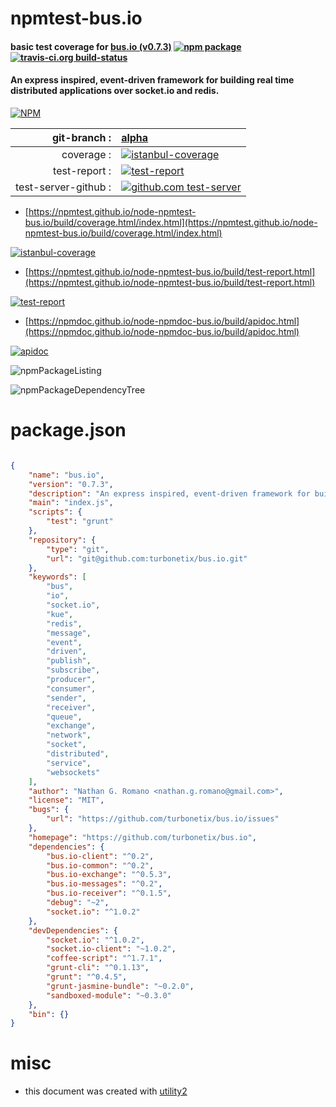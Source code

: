 # npmtest-bus.io

#### basic test coverage for  [bus.io (v0.7.3)](https://github.com/turbonetix/bus.io)  [![npm package](https://img.shields.io/npm/v/npmtest-bus.io.svg?style=flat-square)](https://www.npmjs.org/package/npmtest-bus.io) [![travis-ci.org build-status](https://api.travis-ci.org/npmtest/node-npmtest-bus.io.svg)](https://travis-ci.org/npmtest/node-npmtest-bus.io)

#### An express inspired, event-driven framework for building real time distributed applications over socket.io and redis.

[![NPM](https://nodei.co/npm/bus.io.png?downloads=true&downloadRank=true&stars=true)](https://www.npmjs.com/package/bus.io)

| git-branch : | [alpha](https://github.com/npmtest/node-npmtest-bus.io/tree/alpha)|
|--:|:--|
| coverage : | [![istanbul-coverage](https://npmtest.github.io/node-npmtest-bus.io/build/coverage.badge.svg)](https://npmtest.github.io/node-npmtest-bus.io/build/coverage.html/index.html)|
| test-report : | [![test-report](https://npmtest.github.io/node-npmtest-bus.io/build/test-report.badge.svg)](https://npmtest.github.io/node-npmtest-bus.io/build/test-report.html)|
| test-server-github : | [![github.com test-server](https://npmtest.github.io/node-npmtest-bus.io/GitHub-Mark-32px.png)](https://npmtest.github.io/node-npmtest-bus.io/build/app/index.html) | | build-artifacts : | [![build-artifacts](https://npmtest.github.io/node-npmtest-bus.io/glyphicons_144_folder_open.png)](https://github.com/npmtest/node-npmtest-bus.io/tree/gh-pages/build)|

- [https://npmtest.github.io/node-npmtest-bus.io/build/coverage.html/index.html](https://npmtest.github.io/node-npmtest-bus.io/build/coverage.html/index.html)

[![istanbul-coverage](https://npmtest.github.io/node-npmtest-bus.io/build/screenCapture.buildCi.browser.%252Ftmp%252Fbuild%252Fcoverage.lib.html.png)](https://npmtest.github.io/node-npmtest-bus.io/build/coverage.html/index.html)

- [https://npmtest.github.io/node-npmtest-bus.io/build/test-report.html](https://npmtest.github.io/node-npmtest-bus.io/build/test-report.html)

[![test-report](https://npmtest.github.io/node-npmtest-bus.io/build/screenCapture.buildCi.browser.%252Ftmp%252Fbuild%252Ftest-report.html.png)](https://npmtest.github.io/node-npmtest-bus.io/build/test-report.html)

- [https://npmdoc.github.io/node-npmdoc-bus.io/build/apidoc.html](https://npmdoc.github.io/node-npmdoc-bus.io/build/apidoc.html)

[![apidoc](https://npmdoc.github.io/node-npmdoc-bus.io/build/screenCapture.buildCi.browser.%252Ftmp%252Fbuild%252Fapidoc.html.png)](https://npmdoc.github.io/node-npmdoc-bus.io/build/apidoc.html)

![npmPackageListing](https://npmtest.github.io/node-npmtest-bus.io/build/screenCapture.npmPackageListing.svg)

![npmPackageDependencyTree](https://npmtest.github.io/node-npmtest-bus.io/build/screenCapture.npmPackageDependencyTree.svg)



# package.json

```json

{
    "name": "bus.io",
    "version": "0.7.3",
    "description": "An express inspired, event-driven framework for building real time distributed applications over socket.io and redis.",
    "main": "index.js",
    "scripts": {
        "test": "grunt"
    },
    "repository": {
        "type": "git",
        "url": "git@github.com:turbonetix/bus.io.git"
    },
    "keywords": [
        "bus",
        "io",
        "socket.io",
        "kue",
        "redis",
        "message",
        "event",
        "driven",
        "publish",
        "subscribe",
        "producer",
        "consumer",
        "sender",
        "receiver",
        "queue",
        "exchange",
        "network",
        "socket",
        "distributed",
        "service",
        "websockets"
    ],
    "author": "Nathan G. Romano <nathan.g.romano@gmail.com>",
    "license": "MIT",
    "bugs": {
        "url": "https://github.com/turbonetix/bus.io/issues"
    },
    "homepage": "https://github.com/turbonetix/bus.io",
    "dependencies": {
        "bus.io-client": "^0.2",
        "bus.io-common": "^0.2",
        "bus.io-exchange": "^0.5.3",
        "bus.io-messages": "^0.2",
        "bus.io-receiver": "^0.1.5",
        "debug": "~2",
        "socket.io": "^1.0.2"
    },
    "devDependencies": {
        "socket.io": "^1.0.2",
        "socket.io-client": "~1.0.2",
        "coffee-script": "^1.7.1",
        "grunt-cli": "^0.1.13",
        "grunt": "^0.4.5",
        "grunt-jasmine-bundle": "~0.2.0",
        "sandboxed-module": "~0.3.0"
    },
    "bin": {}
}
```



# misc
- this document was created with [utility2](https://github.com/kaizhu256/node-utility2)
